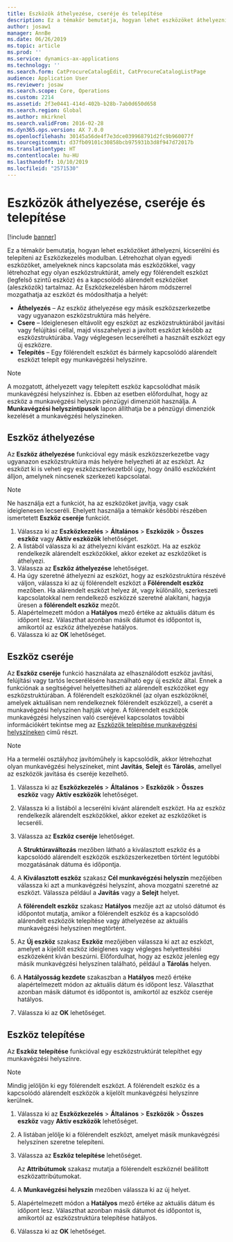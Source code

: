```yaml
---
title: Eszközök áthelyezése, cseréje és telepítése
description: Ez a témakör bemutatja, hogyan lehet eszközöket áthelyezni, kicserélni és telepíteni az Eszközkezelés modulban.
author: josaw1
manager: AnnBe
ms.date: 06/26/2019
ms.topic: article
ms.prod: ''
ms.service: dynamics-ax-applications
ms.technology: ''
ms.search.form: CatProcureCatalogEdit, CatProcureCatalogListPage
audience: Application User
ms.reviewer: josaw
ms.search.scope: Core, Operations
ms.custom: 2214
ms.assetid: 2f3e0441-414d-402b-b28b-7ab0d650d658
ms.search.region: Global
ms.author: mkirknel
ms.search.validFrom: 2016-02-28
ms.dyn365.ops.version: AX 7.0.0
ms.openlocfilehash: 30145a56de4f7e3dce039968791d2fc9b960077f
ms.sourcegitcommit: d37fb09101c30858bcb975931b3d8f947d72017b
ms.translationtype: HT
ms.contentlocale: hu-HU
ms.lasthandoff: 10/10/2019
ms.locfileid: "2571530"
---
```

# <a name="move-replace-and-install-assets"></a>Eszközök áthelyezése, cseréje és telepítése

[!include [banner](../../includes/banner.md)]

 

Ez a témakör bemutatja, hogyan lehet eszközöket áthelyezni, kicserélni és telepíteni az Eszközkezelés modulban. Létrehozhat olyan egyedi eszközöket, amelyeknek nincs kapcsolata más eszközökkel, vagy létrehozhat egy olyan eszközstruktúrát, amely egy fölérendelt eszközt (legfelső szintű eszköz) és a kapcsolódó alárendelt eszközöket (aleszközök) tartalmaz. Az Eszközkezelésben három módszerrel mozgathatja az eszközt és módosíthatja a helyét:

- **Áthelyezés** – Az eszköz áthelyezése egy másik eszközszerkezetbe vagy ugyanazon eszközstruktúra más helyére.
- **Csere** – Ideiglenesen eltávolít egy eszközt az eszközstruktúrából javítási vagy felújítási céllal, majd visszahelyezi a javított eszközt később az eszközstruktúrába. Vagy véglegesen lecserélheti a használt eszközt egy új eszközre.
- **Telepítés** – Egy fölérendelt eszközt és bármely kapcsolódó alárendelt eszközt telepít egy munkavégzési helyszínre.

> [!NOTE]
> A mozgatott, áthelyezett vagy telepített eszköz kapcsolódhat másik munkavégzési helyszínhez is. Ebben az esetben előfordulhat, hogy az eszköz a munkavégzési helyszín pénzügyi dimenzióit használja. A **Munkavégzési helyszíntípusok** lapon állíthatja be a pénzügyi dimenziók kezelését a munkavégzési helyszíneken.

## <a name="move-asset"></a>Eszköz áthelyezése

Az **Eszköz áthelyezése** funkcióval egy másik eszközszerkezetbe vagy ugyanazon eszközstruktúra más helyére helyezheti át az eszközt. Az eszközt ki is veheti egy eszközszerkezetből úgy, hogy önálló eszközként álljon, amelynek nincsenek szerkezeti kapcsolatai.

> [!NOTE]
> Ne használja ezt a funkciót, ha az eszközöket javítja, vagy csak ideiglenesen lecseréli. Ehelyett használja a témakör későbbi részében ismertetett **Eszköz cseréje** funkciót.

1. Válassza ki az **Eszközkezelés** \> **Általános** \> **Eszközök** \> **Összes eszköz** vagy **Aktív eszközök** lehetőséget.
2. A listából válassza ki az áthelyezni kívánt eszközt. Ha az eszköz rendelkezik alárendelt eszközökkel, akkor ezeket az eszközöket is áthelyezi.
3. Válassza az **Eszköz áthelyezése** lehetőséget.
4. Ha úgy szeretné áthelyezni az eszközt, hogy az eszközstruktúra részévé váljon, válassza ki az új fölérendelt eszközt a **Fölérendelt eszköz** mezőben. Ha alárendelt eszközt helyez át, vagy különálló, szerkeszeti kapcsolatokkal nem rendelkező eszközzé szeretné alakítani, hagyja üresen a **fölérendelt eszköz** mezőt.
5. Alapértelmezett módon a **Hatályos** mező értéke az aktuális dátum és időpont lesz. Választhat azonban másik dátumot és időpontot is, amikortól az eszköz áthelyezése hatályos.
6. Válassza ki az **OK** lehetőséget.

## <a name="replace-asset"></a>Eszköz cseréje

Az **Eszköz cseréje** funkció használata az elhasználódott eszköz javítási, felújítási vagy tartós lecserélésére használható egy új eszköz által. Ennek a funkciónak a segítségével helyettesítheti az alárendelt eszközöket egy eszközstruktúrában. A fölérendelt eszközöknél (az olyan eszközöknél, amelyek aktuálisan nem rendelkeznek fölérendelt eszközzel), a cserét a munkavégzési helyszínen hajtják végre. A fölérendelt eszközök munkavégzési helyszínen való cseréjével kapcsolatos további információkért tekintse meg az [Eszközök telepítése munkavégzési helyszíneken](../functional-locations/install-objects-on-functional-locations.md) című részt.

> [!NOTE]
> Ha a termeléi osztályhoz javítóműhely is kapcsolódik, akkor létrehozhat olyan munkavégzési helyszíneket, mint **Javítás**, **Selejt** és **Tárolás**, amellyel az eszközök javítása és cseréje kezelhető.

1. Válassza ki az **Eszközkezelés** \> **Általános** \> **Eszközök** \> **Összes eszköz** vagy **Aktív eszközök** lehetőséget.
2. Válassza ki a listából a lecserélni kívánt alárendelt eszközt. Ha az eszköz rendelkezik alárendelt eszközökkel, akkor ezeket az eszközöket is lecseréli.
3. Válassza az **Eszköz cseréje** lehetőséget.

    A **Struktúraváltozás** mezőben látható a kiválasztott eszköz és a kapcsolódó alárendelt eszközök eszközszerkezetben történt legutóbbi mozgatásának dátuma és időpontja.

4. A **Kiválasztott eszköz** szakasz **Cél munkavégzési helyszín** mezőjében válassza ki azt a munkavégzési helyszínt, ahova mozgatni szeretné az eszközt. Válassza például a **Javítás** vagy a **Selejt** helyet.

    A **fölérendelt eszköz** szakasz **Hatályos** mezője azt az utolsó dátumot és időpontot mutatja, amikor a fölérendelt eszköz és a kapcsolódó alárendelt eszközök telepítése vagy áthelyezése az aktuális munkavégzési helyszínen megtörtént.

5. Az **Új eszköz** szakasz **Eszköz** mezőjében válassza ki azt az eszközt, amelyet a kijelölt eszköz ideiglenes vagy végleges helyettesítési eszközeként kíván beszúrni. Előfordulhat, hogy az eszköz jelenleg egy másik munkavégzési helyszínen található, például a **Tárolás** helyen.
7. A **Hatályosság kezdete** szakaszban a **Hatályos** mező értéke alapértelmezett módon az aktuális dátum és időpont lesz. Választhat azonban másik dátumot és időpontot is, amikortól az eszköz cseréje hatályos.
8. Válassza ki az **OK** lehetőséget.

## <a name="install-asset"></a>Eszköz telepítése

Az **Eszköz telepítése** funkcióval egy eszközstruktúrát telepíthet egy munkavégzési helyszínre.

> [!NOTE]
> Mindig jelöljön ki egy fölérendelt eszközt. A fölérendelt eszköz és a kapcsolódó alárendelt eszközök a kijelölt munkavégzési helyszínre kerülnek.

1. Válassza ki az **Eszközkezelés** \> **Általános** \> **Eszközök** \> **Összes eszköz** vagy **Aktív eszközök** lehetőséget.
2. A listában jelölje ki a fölérendelt eszközt, amelyet másik munkavégzési helyszínen szeretne telepíteni.
3. Válassza az **Eszköz telepítése** lehetőséget.

    Az **Attribútumok** szakasz mutatja a fölérendelt eszköznél beállított eszközattribútumokat.

4. A **Munkavégzési helyszín** mezőben válassza ki az új helyet.
5. Alapértelmezett módon a **Hatályos** mező értéke az aktuális dátum és időpont lesz. Választhat azonban másik dátumot és időpontot is, amikortól az eszközstruktúra telepítése hatályos.
6. Válassza ki az **OK** lehetőséget.
